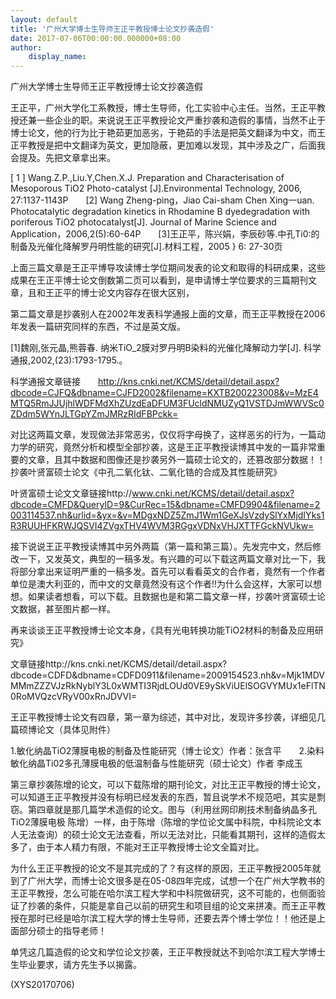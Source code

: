 ```yaml
---
layout: default
title: '广州大学博士生导师王正平教授博士论文抄袭造假'
date: 2017-07-06T00:00:00.000000+08:00
author:
    display_name: 
---
```


广州大学博士生导师王正平教授博士论文抄袭造假

王正平，广州大学化工系教授，博士生导师，化工实验中心主任。当然，王正平教授还兼一些企业的职。来说说王正平教授论文严重抄袭和造假的事情，当然不止于博士论文，他的行为比于艳茹更加恶劣，于艳茹的手法是把英文翻译为中文，而王正平教授是把中文翻译为英文，更加隐蔽，更加难以发现，其中涉及之广，后面我会提及。先把文章拿出来。

[ 1 ] Wang.Z.P.,Liu.Y,Chen.X.J. Preparation and Characterisation of Mesoporous TiO2 Photo-catalyst [J].Environmental Technology, 2006, 27:1137-1143P　　[2]  Wang   Zheng-ping，Jiao  Cai-sham  Chen  Xing一uan.  Photocatalytic degradation kinetics in Rhodamine B dyedegradation with poriferous TiO2 photocatalyst[J].  Journal  of  Marine  Science  and  Application，2006,2(5):60-64P　　[3]王正平，陈兴娟，李辰砂等.中孔Ti0:的制备及光催化降解罗丹明性能的研究[J].材料工程，2005 } 6: 27-30页

上面三篇文章是王正平博导攻读博士学位期间发表的论文和取得的科研成果，这些成果在王正平博士论文倒数第二页可以看到，是申请博士学位要求的三篇期刊文章，且和王正平的博士论文内容存在很大区别，

第二篇文章是抄袭别人在2002年发表科学通报上面的文章，而王正平教授在2006年发表一篇研究同样的东西，不过是英文版。

[1]魏刚,张元晶,熊蓉春. 纳米TiO_2膜对罗丹明B染料的光催化降解动力学[J]. 科学通报,2002,(23):1793-1795.。

科学通报文章链接　　http://kns.cnki.net/KCMS/detail/detail.aspx?dbcode=CJFQ&dbname=CJFD2002&filename=KXTB200223008&v=MzE4MTQ5RmJJUjhlWDFMdXhZUzdEaDFUM3FUcldNMUZyQ1VSTDJmWWVSc0ZDdm5WYnJLTGpYZmJMRzRIdFBPckk=

对比这两篇文章，发现做法非常恶劣，仅仅将字母换了，这样恶劣的行为，一篇动力学的研究，竟然分析和模型全部抄袭，这是王正平教授读博其中发的一篇非常重要的文章，且其中数据和图像还是抄袭另外一篇硕士论文的，还篡改部分数据！！抄袭叶贤富硕士论文《中孔二氧化钛、二氧化锆的合成及其性能研究》

叶贤富硕士论文文章链接http://www.cnki.net/KCMS/detail/detail.aspx?dbcode=CMFD&QueryID=9&CurRec=15&dbname=CMFD9904&filename=2003114537.nh&urlid=&yx=&v=MDgxNDZ5ZmJ1Wm1GeXJsVzdySlYxMjdIYks1R3RUUHFKRWJQSVI4ZVgxTHV4WVM3RGgxVDNxVHJXTTFGckNVUkw=

接下说说王正平教授读博其中另外两篇（第一篇和第三篇）。先发完中文，然后修改一下，又发英文，典型的一稿多发。有兴趣的可以下载这两篇文章对比一下，我将部分拿出来证明严重的一稿多发。首先可以看看英文的合作者，竟然有一个作者单位是澳大利亚的，而中文的文章竟然没有这个作者!!为什么会这样，大家可以想想。如果读者想看，可以下载。且数据也是和第二篇文章一样，抄袭叶贤富硕士论文数据，甚至图片都一样。

再来谈谈王正平教授博士论文本身，《具有光电转换功能TiO2材料的制备及应用研究》

文章链接http://kns.cnki.net/KCMS/detail/detail.aspx?dbcode=CDFD&dbname=CDFD0911&filename=2009154523.nh&v=Mjk1MDVMMmZZZVJzRkNyblY3L0xWMTI3RjdLOUd0VE9ySkViUElSOGVYMUx1eFlTN0RoMVQzcVRyV00xRnJDVVI=

王正平教授博士论文有四章，第一章为综述，其中对比，发现许多抄袭，详细见几篇硕博论文（具体见附件）

1.敏化纳晶TiO2薄膜电极的制备及性能研究（博士论文）作者：张含平　　2.染料敏化纳晶Ti02多孔薄膜电极的低温制备与性能研究（硕士论文）作者 李成玉

第三章抄袭陈增的论文，可以下载陈增的期刊论文，对比王正平教授的博士论文，可以知道王正平教授并没有标明已经发表的东西，暂且说学术不规范吧，其实是剽窃。第四章就是那几篇学术造假的论文。图与（利用丝网印刷技术制备纳晶多孔TiO2薄膜电极  陈增）一样，由于陈增（陈增的学位论文属中科院，中科院论文本人无法查询）的硕士论文无法查看，所以无法对比，只能看其期刊，这样的造假太多了，由于本人精力有限，不能对王正平教授博士论文全篇对比。

为什么王正平教授的论文不是其完成的了？有这样的原因，王正平教授2005年就到了广州大学，而博士论文很多是在05-08四年完成，试想一个在广州大学教书的王正平教授，怎么可能在哈尔滨工程大学和中科院做研究，这不可能的，也侧面验证了抄袭的条件，只能是拿自己以前的研究生和项目组的论文来拼凑。而王正平教授在那时已经是哈尔滨工程大学的博士生导师，还要去弄个博士学位！！他还是上面部分硕士的指导老师！

单凭这几篇造假的论文和学位论文抄袭，王正平教授就达不到哈尔滨工程大学博士生毕业要求，请方先生予以揭露。

(XYS20170706)

